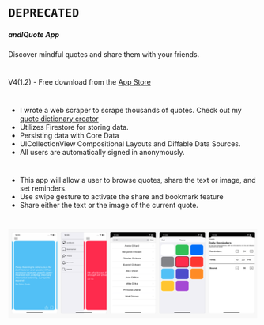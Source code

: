 #
# `DEPRECATED`

##### andIQuote App
Discover mindful quotes and share them with your friends.
#
V4(1.2) - Free download from the [App Store](https://itunes.apple.com/WebObjects/MZStore.woa/wa/viewSoftware?id=1493892128)
#
- I wrote a web scraper to scrape thousands of quotes.  Check out my [quote dictionary creator](https://github.com/hectorsvill/QuotesDictionaryCreator)
- Utilizes Firestore for storing data.
- Persisting data with Core Data 
- UICollectionView Compositional Layouts and Diffable Data Sources.
- All users are automatically signed in anonymously.
#
- This app will allow a user to browse quotes, share the text or image, and set reminders. 
- Use swipe gesture to activate the share and bookmark feature
- Share either the text or the image of the current quote.

#

![img](https://raw.githubusercontent.com/hectorsvill/hectorsvill.github.io/master/images/andiQuote%20v1.1%20app%20photos/main.png)
#

